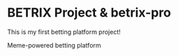 

# BETRIX Project & betrix-pro

This is my first betting platform project!

Meme-powered betting platform
